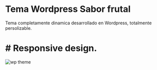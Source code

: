 # Tema Wordpress Sabor frutal

Tema completamente dinamica desarrollado en Wordpress, totalmente persolizable.

# # Responsive design.
![wp theme](https://github.com/Jehaann-Manzanares/Theme_WP/blob/master/screenshot.png?raw=true)
